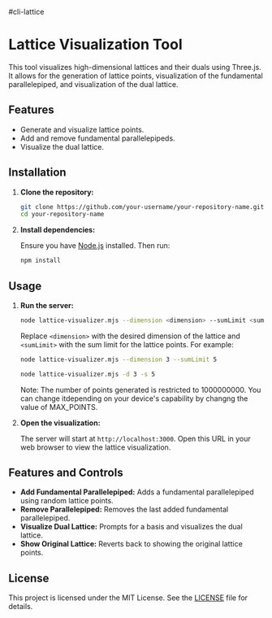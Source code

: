 #cli-lattice
# Lattice Visualization Tool

This tool visualizes high-dimensional lattices and their duals using Three.js. It allows for the generation of lattice points, visualization of the fundamental parallelepiped, and visualization of the dual lattice.

## Features

- Generate and visualize lattice points.
- Add and remove fundamental parallelepipeds.
- Visualize the dual lattice.


## Installation

1. **Clone the repository:**

    ```sh
    git clone https://github.com/your-username/your-repository-name.git
    cd your-repository-name
    ```

2. **Install dependencies:**

    Ensure you have [Node.js](https://nodejs.org/) installed. Then run:

    ```sh
    npm install
    ```

## Usage

1. **Run the server:**

    ```sh
    node lattice-visualizer.mjs --dimension <dimension> --sumLimit <sumLimit>
    ```

    Replace `<dimension>` with the desired dimension of the lattice and `<sumLimit>` with the sum limit for the lattice points. For example:

    ```sh
    node lattice-visualizer.mjs --dimension 3 --sumLimit 5

    ```
    ```sh
    node lattice-visualizer.mjs -d 3 -s 5
    ```
    Note: The number of points generated is restricted to 1000000000. You can change itdepending on your device's capability by changng the value of MAX_POINTS. 

2. **Open the visualization:**

    The server will start at `http://localhost:3000`. Open this URL in your web browser to view the lattice visualization.

## Features and Controls

- **Add Fundamental Parallelepiped:** Adds a fundamental parallelepiped using random lattice points.
- **Remove Parallelepiped:** Removes the last added fundamental parallelepiped.
- **Visualize Dual Lattice:** Prompts for a basis and visualizes the dual lattice.
- **Show Original Lattice:** Reverts back to showing the original lattice points.

## License

This project is licensed under the MIT License. See the [LICENSE](LICENSE) file for details.
